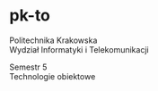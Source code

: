 # pk-to

Politechnika Krakowska  
Wydział Informatyki i Telekomunikacji

Semestr 5  
Technologie obiektowe
